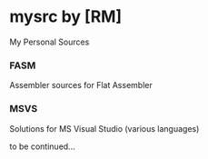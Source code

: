 # mysrc by [RM] #
My Personal Sources

### FASM ###
Assembler sources for Flat Assembler

### MSVS ###
Solutions for MS Visual Studio (various languages)

to be continued...
